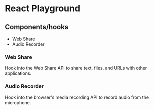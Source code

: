 # React Playground

## Components/hooks

- Web Share
- Audio Recorder

### Web Share
Hook into the Web Share API to share text, files, and URLs with other applications.

### Audio Recorder
Hook into the browser's media recording API to record audio from the microphone.
